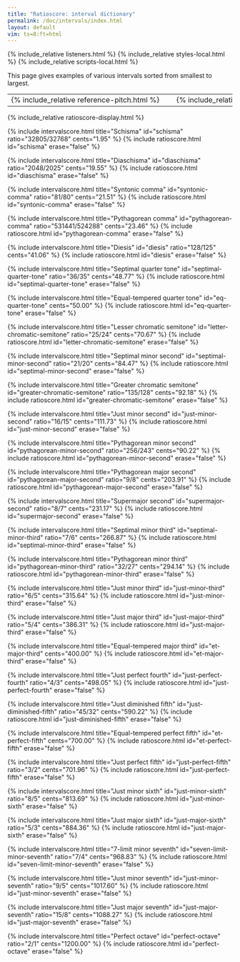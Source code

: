 ```yaml
---
title: "Ratioscore: interval dictionary"
permalink: /doc/intervals/index.html
layout: default
vim: ts=8:ft=html
---
```


{% include_relative listeners.html %}
{% include_relative styles-local.html %}
{% include_relative scripts-local.html %}

This page gives examples of various intervals sorted from smallest to 
largest.

<table>
<tr>
<td>
<nobr>
{% include_relative reference-pitch.html %}
</nobr>
</td>
<td style="padding-left:30px" >
<nobr>
{% include_relative instrument.html %}
</nobr>
</td>
<td style="padding-left:30px" >
<nobr>
{% include_relative tempo.html %}
</nobr>
</td>
</tr>
</table>
{% include_relative ratioscore-display.html %}



{% include intervalscore.html
	title="Schisma"
	id="schisma"
	ratio="32805/32768"
	cents="1.95"
%}
{% include ratioscore.html id="schisma" erase="false" %}



{% include intervalscore.html
	title="Diaschisma"
	id="diaschisma"
	ratio="2048/2025"
	cents="19.55"
%}
{% include ratioscore.html id="diaschisma" erase="false" %}



{% include intervalscore.html
	title="Syntonic comma"
	id="syntonic-comma"
	ratio="81/80"
	cents="21.51"
%}
{% include ratioscore.html id="syntonic-comma" erase="false" %}



{% include intervalscore.html
	title="Pythagorean comma"
	id="pythagorean-comma"
	ratio="531441/524288"
	cents="23.46"
%}
{% include ratioscore.html id="pythagorean-comma" erase="false" %}



{% include intervalscore.html
	title="Diesis"
	id="diesis"
	ratio="128/125"
	cents="41.06"
%}
{% include ratioscore.html id="diesis" erase="false" %}



{% include intervalscore.html
	title="Septimal quarter tone"
	id="septimal-quarter-tone"
	ratio="36/35"
	cents="48.77"
%}
{% include ratioscore.html id="septimal-quarter-tone" erase="false" %}



{% include intervalscore.html
	title="Equal-tempered  quarter tone"
	id="eq-quarter-tone"
	cents="50.00"
%}
{% include ratioscore.html id="eq-quarter-tone" erase="false" %}



{% include intervalscore.html
	title="Lesser chromatic semitone"
	id="letter-chromatic-semitone"
	ratio="25/24"
	cents="70.67"
%}
{% include ratioscore.html id="letter-chromatic-semitone" erase="false" %}



{% include intervalscore.html
	title="Septimal minor second"
	id="septimal-minor-second"
	ratio="21/20"
	cents="84.47"
%}
{% include ratioscore.html id="septimal-minor-second" erase="false" %}



{% include intervalscore.html
	title="Greater chromatic semitone"
	id="greater-chromatic-semitone"
	ratio="135/128"
	cents="92.18"
%}
{% include ratioscore.html id="greater-chromatic-semitone" erase="false" %}



{% include intervalscore.html
	title="Just minor second"
	id="just-minor-second"
	ratio="16/15"
	cents="111.73"
%}
{% include ratioscore.html id="just-minor-second" erase="false" %}



{% include intervalscore.html
	title="Pythagorean minor second"
	id="pythagorean-minor-second"
	ratio="256/243"
	cents="90.22"
%}
{% include ratioscore.html id="pythagorean-minor-second" erase="false" %}



{% include intervalscore.html
	title="Pythagorean major second"
	id="pythagorean-major-second"
	ratio="9/8"
	cents="203.91"
%}
{% include ratioscore.html id="pythagorean-major-second" erase="false" %}



{% include intervalscore.html
	title="Supermajor second"
	id="supermajor-second"
	ratio="8/7"
	cents="231.17"
%}
{% include ratioscore.html id="supermajor-second" erase="false" %}



{% include intervalscore.html
	title="Septimal minor third"
	id="septimal-minor-third"
	ratio="7/6"
	cents="266.87"
%}
{% include ratioscore.html id="septimal-minor-third" erase="false" %}



{% include intervalscore.html
	title="Pythagorean minor third"
	id="pythagorean-minor-third"
	ratio="32/27"
	cents="294.14"
%}
{% include ratioscore.html id="pythagorean-minor-third" erase="false" %}



{% include intervalscore.html
	title="Just minor third"
	id="just-minor-third"
	ratio="6/5"
	cents="315.64"
%}
{% include ratioscore.html id="just-minor-third" erase="false" %}



{% include intervalscore.html
	title="Just major third"
	id="just-major-third"
	ratio="5/4"
	cents="386.31"
%}
{% include ratioscore.html id="just-major-third" erase="false" %}



{% include intervalscore.html
	title="Equal-tempered major third"
	id="et-major-third"
	cents="400.00"
%}
{% include ratioscore.html id="et-major-third" erase="false" %}



{% include intervalscore.html
	title="Just perfect fourth"
	id="just-perfect-fourth"
	ratio="4/3"
	cents="498.05"
%}
{% include ratioscore.html id="just-perfect-fourth" erase="false" %}



{% include intervalscore.html
	title="Just diminished fifth"
	id="just-diminished-fifth"
	ratio="45/32"
	cents="590.22"
%}
{% include ratioscore.html id="just-diminished-fifth" erase="false" %}



{% include intervalscore.html
	title="Equal-tempered perfect fifth"
	id="et-perfect-fifth"
	cents="700.00"
%}
{% include ratioscore.html id="et-perfect-fifth" erase="false" %}



{% include intervalscore.html
	title="Just perfect fifth"
	id="just-perfect-fifth"
	ratio="3/2"
	cents="701.96"
%}
{% include ratioscore.html id="just-perfect-fifth" erase="false" %}



{% include intervalscore.html
	title="Just minor sixth"
	id="just-minor-sixth"
	ratio="8/5"
	cents="813.69"
%}
{% include ratioscore.html id="just-minor-sixth" erase="false" %}



{% include intervalscore.html
	title="Just major sixth"
	id="just-major-sixth"
	ratio="5/3"
	cents="884.36"
%}
{% include ratioscore.html id="just-major-sixth" erase="false" %}



{% include intervalscore.html
	title="7-limit minor seventh"
	id="seven-limit-minor-seventh"
	ratio="7/4"
	cents="968.83"
%}
{% include ratioscore.html id="seven-limit-minor-seventh" erase="false" %}



{% include intervalscore.html
	title="Just minor seventh"
	id="just-minor-seventh"
	ratio="9/5"
	cents="1017.60"
%}
{% include ratioscore.html id="just-minor-seventh" erase="false" %}



{% include intervalscore.html
	title="Just major seventh"
	id="just-major-seventh"
	ratio="15/8"
	cents="1088.27"
%}
{% include ratioscore.html id="just-major-seventh" erase="false" %}



{% include intervalscore.html
	title="Perfect octave"
	id="perfect-octave"
	ratio="2/1"
	cents="1200.00"
%}
{% include ratioscore.html id="perfect-octave" erase="false" %}




